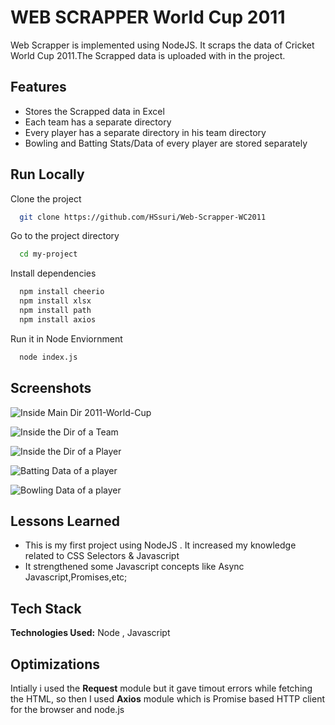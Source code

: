 
# WEB SCRAPPER World Cup 2011

Web Scrapper is implemented using NodeJS. It scraps the data of Cricket World Cup 2011.The Scrapped data is uploaded with in the project.




## Features

- Stores the Scrapped data in Excel 
- Each team has a separate directory
- Every player has a separate directory in his team directory
- Bowling and Batting Stats/Data of every player are stored separately 


## Run Locally

Clone the project

```bash
  git clone https://github.com/HSsuri/Web-Scrapper-WC2011
```

Go to the project directory

```bash
  cd my-project
```

Install dependencies

```bash
  npm install cheerio
  npm install xlsx
  npm install path
  npm install axios
```

Run it in Node Enviornment

```bash
  node index.js
```


## Screenshots

![Inside Main Dir 2011-World-Cup](https://i.postimg.cc/Bn2vv85k/Screenshot-2022-07-21-002920.png)

![Inside the Dir of a Team](https://i.postimg.cc/rspd08yW/Screenshot-2022-07-21-003351.png)

![Inside the Dir of a Player](https://i.postimg.cc/bJ9bSCxX/Screenshot-2022-07-21-003412.png)

![Batting Data of a player](https://i.postimg.cc/zDwHxcH4/Screenshot-2022-07-21-003432.png)

![Bowling Data of a player](https://i.postimg.cc/9fFjjzLG/Screenshot-2022-07-21-004312.png)
## Lessons Learned

- This is my first project using NodeJS . It increased my knowledge related to CSS Selectors & Javascript
- It strengthened some Javascript concepts like Async Javascript,Promises,etc;

## Tech Stack

**Technologies Used:** Node , Javascript




## Optimizations

Intially i used the **Request** module but it gave timout errors while fetching the HTML, so then I used **Axios** module which is Promise based HTTP client for the browser and node.js

